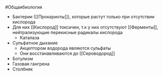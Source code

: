 #Общаябиология 
- Бактерии ([[Прокариоты]]), которые растут только при отсутствии кислорода
- Для них [[Кислород]] токсичен, т.к у них отсутствуют [[Ферменты]], нейтрализующие перекисные радикалы кислорода
	- Каталаза
- Сульфатное дыхание 
	- Акцептором водорода являются сульфаты
	- Они восстанавливаются до [[Сероводород]] 
- Ботулизм
- Газовая гангрена
- Столбняк 